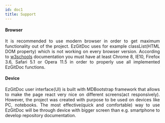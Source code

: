 ```yaml
---
id: doc1
title: Support
---
```


#### Browser

<p align="justify">
It is recommended to use modern browser in order to get maximum functionality out of the project. EzGitDoc uses for example classList(HTML DOM property) which is not working on every browser version. According to <a href="https://www.w3schools.com/jsref/prop_element_classlist.asp">w3schools</a> documentation you must have at least Chrome 8, IE10, Firefox 3.6, Safari 5.1 or Opera 11.5 in order to properly use all implemented EzGitDoc functions.
</p>

#### Device

<p align="justify">
EzGitDoc user interface(UI) is built with MDBootstrap framework that allows to make the page react very nice on different screens(act responsively). However, the project was created with purpose to be used on devices like PC, notebooks. The most effective(quick and comfortable) way to use EzGitDoc will be through device with bigger screen than e.g. smartphone to develop repository documentation.
</p>